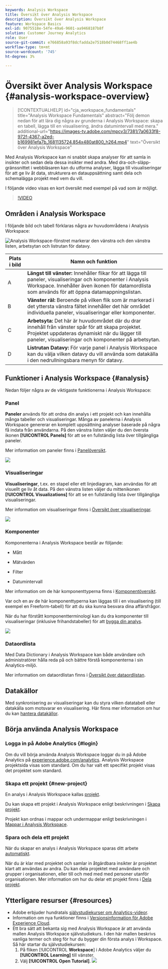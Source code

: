 ```yaml
---
keywords: Analysis Workspace
title: Översikt över Analysis Workspace
description: Översikt över Analysis Workspace
feature: Workspace Basics
exl-id: 9075518e-54fe-49a6-9601-aa9468187b8f
solution: Customer Journey Analytics
role: User
source-git-commit: e766858a93f8dcfadda2e7518b0d74468ff1ae4b
workflow-type: tm+mt
source-wordcount: '745'
ht-degree: 3%

---
```


# Översikt över Analysis Workspace {#analysis-workspace-overview}

>[!CONTEXTUALHELP]
>id="cja_workspace_fundamentals"
>title="Analysis Workspace Fundamentals"
>abstract="Följ demon nedan för att lära dig några av grunderna i Analysis Workspace: skapa en tabell, lägga till en visualisering, ändra datumintervall med mera."
>additional-url="https://images-tv.adobe.com/mpcv3/7381/7a0633f8-972f-4367-a2ed-b169981efa7b_1681135724.854x480at800_h264.mp4" text="Översikt över Analysis Workspace"

Med Analysis Workspace kan ni snabbt skapa analyser för att samla in insikter och sedan dela dessa insikter med andra. Med dra-och-släpp-gränssnittet i webbläsaren kan du utforma analyser, lägga till visualiseringar för att ge liv åt data, strukturera en datauppsättning samt dela och schemalägga projekt med vem du vill.

I följande video visas en kort översikt med exempel på vad som är möjligt.

>[!VIDEO](https://video.tv.adobe.com/v/26266/?quality=12)

## Områden i Analysis Workspace

I följande bild och tabell förklaras några av huvudområdena i Analysis Workspace:

![Analysis Workspace-fönstret markerar den vänstra och den vänstra listen, arbetsytan och listrutan för datavy.](assets/analysis-workspace-overvew.png)

| Plats i bild | Namn och funktion |
|---------|----------|
| A | **Längst till vänster:** Innehåller flikar för att lägga till paneler, visualiseringar och komponenter i Analysis Workspace. Innehåller även ikonen för datamordlista som används för att öppna datamappningslistan. |
| B | **Vänster räl:** Beroende på vilken flik som är markerad i det yttersta vänstra fältet innehåller det här området individuella paneler, visualiseringar eller komponenter. |
| C | **Arbetsyta:** Det här är huvudområdet där du drar innehåll från vänster spår för att skapa projektet. Projektet uppdateras dynamiskt när du lägger till paneler, visualiseringar och komponenter på arbetsytan. |
| D | **Listrutan Datavy:** För varje panel i Analysis Workspace kan du välja vilken datavy du vill använda som datakälla i den nedrullningsbara menyn för datavy. |

## Funktioner i Analysis Workspace {#analysis}

Nedan följer några av de viktigaste funktionerna i Analysis Workspace:

### Panel

**Paneler** används för att ordna din analys i ett projekt och kan innehålla många tabeller och visualiseringar. Många av panelerna i Analysis Workspace genererar en komplett uppsättning analyser baserade på några få indata från användarna. På den vänstra listen väljer du den översta ikonen **[!UICONTROL Panels]** för att se en fullständig lista över tillgängliga paneler.

Mer information om paneler finns i [Panelöversikt](/help/analysis-workspace/c-panels/panels.md).

![](assets/build-panels.png)

### Visualiseringar

**Visualiseringar**, t.ex. en stapel eller ett linjediagram, kan användas för att visuellt ge liv åt data. På den vänstra listen väljer du mittenikonen **[!UICONTROL Visualizations]** för att se en fullständig lista över tillgängliga visualiseringar.

Mer information om visualiseringar finns i [Översikt över visualiseringar](/help/analysis-workspace/visualizations/freeform-analysis-visualizations.md).

![](assets/build-visualizations.png)

### Komponenter

Komponenterna i Analysis Workspace består av följande:

* Mått

* Mätvärden

* Filter

* Datumintervall

Mer information om de här komponenttyperna finns i [Komponentöversikt](/help/components/overview.md).

Var och en av de här komponenttyperna kan läggas till i en visualisering (till exempel en Freeform-tabell) för att du ska kunna besvara dina affärsfrågor.

När du har förstått komponentterminologi kan du dra komponenter till visualiseringar (inklusive frihandstabeller) för att [bygga din analys](/help/analysis-workspace/visualizations/freeform-table/freeform-table.md).

![](assets/build-components.png)

### Dataordlista

Med Data Dictionary i Analysis Workspace kan både användare och administratörer hålla reda på och bättre förstå komponenterna i sin Analytics-miljö.

Mer information om dataordlistan finns i [Översikt över dataordlistan](/help/components/data-dictionary/data-dictionary-overview.md).

## Datakällor

Med synkronisering av visualiseringar kan du styra vilken datatabell eller datakälla som motsvarar en visualisering. Här finns mer information om hur du kan [hantera datakällor](/help/analysis-workspace/visualizations/t-sync-visualization.md).

## Börja använda Analysis Workspace

### Logga in på Adobe Analytics {#login}

Om du vill börja använda Analysis Workspace loggar du in på Adobe Analytics på [experience.adobe.com/analytics](https://experience.adobe.com/analytics). Analysis Workspace projektsida visas som standard. Om du har valt ett specifikt projekt visas det projektet som standard.

### Skapa ett projekt {#new-project}

En analys i Analysis Workspace kallas [projekt](/help/analysis-workspace/build-workspace-project/freeform-overview.md).

Du kan skapa ett projekt i Analysis Workspace enligt beskrivningen i [Skapa projekt](/help/analysis-workspace/build-workspace-project/create-projects.md).

Projekt kan ordnas i mappar och undermappar enligt beskrivningen i [Mappar i Analysis Workspace](/help/analysis-workspace/build-workspace-project/workspace-folders/about-folders.md).

### Spara och dela ett projekt

När du skapar en analys i Analysis Workspace sparas ditt arbete [automatiskt](/help/analysis-workspace/build-workspace-project/save-projects.md).

När du är klar med projektet och samlar in åtgärdbara insikter är projektet klart att användas av andra. Du kan dela projektet med användare och grupper i organisationen, eller till och med med med personer utanför organisationen. Mer information om hur du delar ett projekt finns i [Dela projekt](/help/analysis-workspace/curate-share/share-projects.md).

## Ytterligare resurser {#resources}

* Adobe erbjuder hundratals [självstudiekurser om Analytics-videor](https://experienceleague.adobe.com/docs/analytics-learn/tutorials/overview.html).
* Information om nya funktioner finns i [Versionsinformation för Adobe Experience Cloud](https://experienceleague.adobe.com/docs/release-notes/experience-cloud/current.html#analytics).
* Ett bra sätt att bekanta sig med Analysis Workspace är att använda mallen Analysis Workspace självstudiekurs. I den här mallen beskrivs vanliga termer och steg för hur du bygger din första analys i Workspace. Så här startar du självstudiekursen:
   1. På fliken [!UICONTROL **Workspace**] i Adobe Analytics väljer du **[!UICONTROL Learning]** till vänster.
   1. Välj **[!UICONTROL Open Tutorial]**.
      ![](assets/training-tutorial.png)

